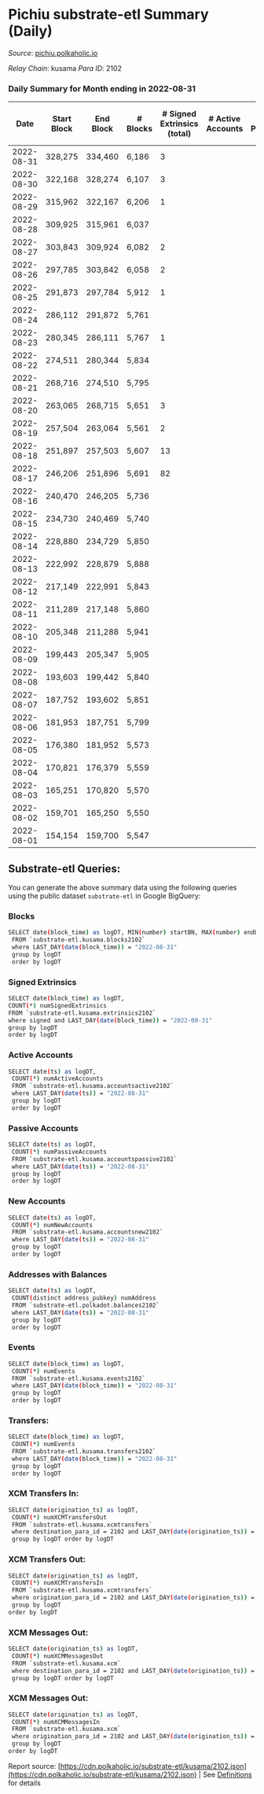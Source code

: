 # Pichiu substrate-etl Summary (Daily)

_Source_: [pichiu.polkaholic.io](https://pichiu.polkaholic.io)

*Relay Chain*: kusama
*Para ID*: 2102



### Daily Summary for Month ending in 2022-08-31


| Date | Start Block | End Block | # Blocks | # Signed Extrinsics (total) | # Active Accounts | # Passive | # New | # Addresses with Balances | # Events | # Transfers | # XCM Transfers In | # XCM Transfers Out | # XCM In | # XCM Out | Issues | 
| ---- | ----------- | --------- | -------- | --------------------------- | ----------------- | --------- | ----- | ------------------------- | -------- | ----------- | ------------------ | ------------------- | -------- | --------- | ------ |
| 2022-08-31 | 328,275 | 334,460 | 6,186 | 3 |  |  |  | 654 | 12,384 |   |   |   |  |  |  |
| 2022-08-30 | 322,168 | 328,274 | 6,107 | 3 |  |  |  | 654 | 12,230 | 2  |   |   |  |  |  |
| 2022-08-29 | 315,962 | 322,167 | 6,206 | 1 |  |  |  | 654 | 12,418 |   |   |   |  |  |  |
| 2022-08-28 | 309,925 | 315,961 | 6,037 |  |  |  |  | 654 | 12,077 |   |   |   |  |  |  |
| 2022-08-27 | 303,843 | 309,924 | 6,082 | 2 |  |  |  | 654 | 12,174 |   |   |   |  |  |  |
| 2022-08-26 | 297,785 | 303,842 | 6,058 | 2 |  |  |  | 654 | 12,125 |   |   |   |  |  |  |
| 2022-08-25 | 291,873 | 297,784 | 5,912 | 1 |  |  |  | 654 | 11,830 |   |   |   |  |  |  |
| 2022-08-24 | 286,112 | 291,872 | 5,761 |  |  |  |  | 654 | 11,526 |   |   |   |  |  |  |
| 2022-08-23 | 280,345 | 286,111 | 5,767 | 1 |  |  |  | 654 | 11,540 |   |   |   |  |  |  |
| 2022-08-22 | 274,511 | 280,344 | 5,834 |  |  |  |  | 654 | 11,673 |   | 1  |   |  |  |  |
| 2022-08-21 | 268,716 | 274,510 | 5,795 |  |  |  |  | 654 | 11,593 |   |   |   |  |  |  |
| 2022-08-20 | 263,065 | 268,715 | 5,651 | 3 |  |  |  | 654 | 11,314 |   |   |   |  |  |  |
| 2022-08-19 | 257,504 | 263,064 | 5,561 | 2 |  |  |  | 654 | 11,131 |   |   |   |  |  |  |
| 2022-08-18 | 251,897 | 257,503 | 5,607 | 13 |  |  |  | 654 | 11,310 | 5  | 12  |   | 12 | 13 |  |
| 2022-08-17 | 246,206 | 251,896 | 5,691 | 82 |  |  |  | 654 | 16,279 | 1,296  | 3  |   | 3 | 3 |  |
| 2022-08-16 | 240,470 | 246,205 | 5,736 |  |  |  |  | 8 | 11,475 |   |   |   |  |  |  |
| 2022-08-15 | 234,730 | 240,469 | 5,740 |  |  |  |  | 8 | 11,483 |   |   |   |  |  |  |
| 2022-08-14 | 228,880 | 234,729 | 5,850 |  |  |  |  | 8 | 11,703 |   |   |   |  |  |  |
| 2022-08-13 | 222,992 | 228,879 | 5,888 |  |  |  |  | 8 | 11,780 |   |   |   |  |  |  |
| 2022-08-12 | 217,149 | 222,991 | 5,843 |  |  |  |  | 8 | 11,689 |   |   |   |  |  |  |
| 2022-08-11 | 211,289 | 217,148 | 5,860 |  |  |  |  | 8 | 11,730 |   | 2  |   | 2 |  |  |
| 2022-08-10 | 205,348 | 211,288 | 5,941 |  |  |  |  | 7 | 11,885 |   |   |   |  |  |  |
| 2022-08-09 | 199,443 | 205,347 | 5,905 |  |  |  |  | 7 | 11,814 |   |   |   |  |  |  |
| 2022-08-08 | 193,603 | 199,442 | 5,840 |  |  |  |  | 7 | 11,683 |   |   |   |  |  |  |
| 2022-08-07 | 187,752 | 193,602 | 5,851 |  |  |  |  | 7 | 11,705 |   |   |   |  |  |  |
| 2022-08-06 | 181,953 | 187,751 | 5,799 |  |  |  |  | 7 | 11,601 |   |   |   |  |  |  |
| 2022-08-05 | 176,380 | 181,952 | 5,573 |  |  |  |  | 7 | 11,150 |   |   |   |  |  |  |
| 2022-08-04 | 170,821 | 176,379 | 5,559 |  |  |  |  | 7 | 11,121 |   |   |   |  |  |  |
| 2022-08-03 | 165,251 | 170,820 | 5,570 |  |  |  |  | 7 | 11,143 |   |   |   |  |  |  |
| 2022-08-02 | 159,701 | 165,250 | 5,550 |  |  |  |  | 7 | 11,103 |   |   |   |  |  |  |
| 2022-08-01 | 154,154 | 159,700 | 5,547 |  |  |  |  | 7 | 11,097 |   |   |   |  |  |  |

## Substrate-etl Queries:
You can generate the above summary data using the following queries using the public dataset `substrate-etl` in Google BigQuery:

### Blocks
```bash
SELECT date(block_time) as logDT, MIN(number) startBN, MAX(number) endBN, COUNT(*) numBlocks 
 FROM `substrate-etl.kusama.blocks2102`  
 where LAST_DAY(date(block_time)) = "2022-08-31" 
 group by logDT 
 order by logDT
```

### Signed Extrinsics
```bash
SELECT date(block_time) as logDT, 
COUNT(*) numSignedExtrinsics 
FROM `substrate-etl.kusama.extrinsics2102`  
where signed and LAST_DAY(date(block_time)) = "2022-08-31" 
group by logDT 
order by logDT
```

### Active Accounts
```bash
SELECT date(ts) as logDT, 
 COUNT(*) numActiveAccounts 
 FROM `substrate-etl.kusama.accountsactive2102` 
 where LAST_DAY(date(ts)) = "2022-08-31" 
 group by logDT 
 order by logDT
```

### Passive Accounts
```bash
SELECT date(ts) as logDT, 
 COUNT(*) numPassiveAccounts 
 FROM `substrate-etl.kusama.accountspassive2102` 
 where LAST_DAY(date(ts)) = "2022-08-31" 
 group by logDT 
 order by logDT
```

### New Accounts
```bash
SELECT date(ts) as logDT, 
 COUNT(*) numNewAccounts 
 FROM `substrate-etl.kusama.accountsnew2102` 
 where LAST_DAY(date(ts)) = "2022-08-31" 
 group by logDT
 order by logDT
```

### Addresses with Balances
```bash
SELECT date(ts) as logDT,
 COUNT(distinct address_pubkey) numAddress 
 FROM `substrate-etl.polkadot.balances2102` 
 where LAST_DAY(date(ts)) = "2022-08-31" 
 group by logDT 
 order by logDT
```

### Events
```bash
SELECT date(block_time) as logDT, 
 COUNT(*) numEvents 
 FROM `substrate-etl.kusama.events2102` 
 where LAST_DAY(date(block_time)) = "2022-08-31" 
 group by logDT 
 order by logDT
```

### Transfers:
```bash
SELECT date(block_time) as logDT, 
 COUNT(*) numEvents 
 FROM `substrate-etl.kusama.transfers2102` 
 where LAST_DAY(date(block_time)) = "2022-08-31" 
 group by logDT 
 order by logDT
```

### XCM Transfers In:
```bash
SELECT date(origination_ts) as logDT, 
 COUNT(*) numXCMTransfersOut 
 FROM `substrate-etl.kusama.xcmtransfers` 
 where destination_para_id = 2102 and LAST_DAY(date(origination_ts)) = "2022-08-31" 
 group by logDT order by logDT
```

### XCM Transfers Out:
```bash
SELECT date(origination_ts) as logDT, 
 COUNT(*) numXCMTransfersIn 
 FROM `substrate-etl.kusama.xcmtransfers` 
 where origination_para_id = 2102 and LAST_DAY(date(origination_ts)) = "2022-08-31" 
 group by logDT 
order by logDT
```

### XCM Messages Out:
```bash
SELECT date(origination_ts) as logDT, 
 COUNT(*) numXCMMessagesOut 
 FROM `substrate-etl.kusama.xcm` 
 where destination_para_id = 2102 and LAST_DAY(date(origination_ts)) = "2022-08-31" 
 group by logDT order by logDT
```

### XCM Messages Out:
```bash
SELECT date(origination_ts) as logDT, 
 COUNT(*) numXCMMessagesIn 
 FROM `substrate-etl.kusama.xcm` 
 where origination_para_id = 2102 and LAST_DAY(date(origination_ts)) = "2022-08-31" 
 group by logDT 
order by logDT
```


Report source: [https://cdn.polkaholic.io/substrate-etl/kusama/2102.json](https://cdn.polkaholic.io/substrate-etl/kusama/2102.json) | See [Definitions](/DEFINITIONS.md) for details
